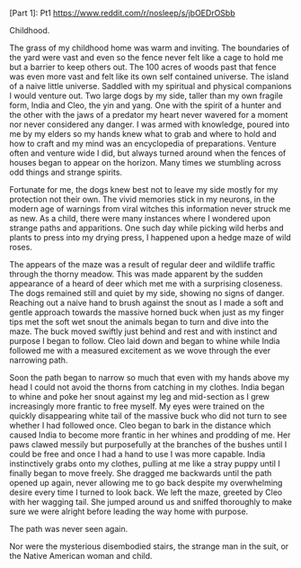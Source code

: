 [Part 1]: Pt1 https://www.reddit.com/r/nosleep/s/jbOEDrOSbb 


Childhood. 


The grass of my childhood home was warm and inviting. The boundaries of the yard were vast and even so the fence never felt like a cage to hold me but a barrier to keep others out. The 100 acres of woods past that fence was even more vast and felt like its own self contained universe. The island of a naive little universe. Saddled with my spiritual and physical companions I would venture out. Two large dogs by my side, taller than my own fragile form, India and Cleo, the yin and yang. One with the spirit of a hunter and the other with the jaws of a predator my heart never wavered for a moment nor never considered any danger. I was armed with knowledge, poured into me by my elders so my hands knew what to grab and where to hold and how to craft and my mind was an encyclopedia of preparations. Venture often and venture wide I did, but always turned around when the fences of houses began to appear on the horizon. Many times we stumbling across odd things and strange spirits. 


Fortunate for me, the dogs knew best not to leave my side mostly for my protection not their own. The vivid memories stick in my neurons, in the modern age of warnings from viral witches this information never struck me as new. As a child, there were many instances where I wondered upon strange paths and apparitions. One such day while picking wild herbs and plants to press into my drying press, I happened upon a hedge maze of wild roses.


 The appears of the maze was a result of regular deer and wildlife traffic through the thorny meadow. This was made apparent by the sudden appearance of a heard of deer which met me with a surprising closeness. The dogs remained still and quiet by my side, showing no signs of danger. Reaching out a naive hand to brush against the snout as I made a soft and gentle approach towards the massive horned buck when just as my finger tips met the soft wet snout the animals began to turn and dive into the maze. The buck moved swiftly just behind and rest and with instinct and purpose I began to follow. Cleo laid down and began to whine while India followed me with a measured excitement as we wove through the ever narrowing path. 


Soon the path began to narrow so much that even with my hands above my head I could not avoid the thorns from catching in my clothes. India began to whine and poke her snout against my leg and mid-section as I grew increasingly more frantic to free myself. My eyes were trained on the quickly disappearing white tail of the massive buck who did not turn to see whether I had followed once. Cleo began to bark in the distance which caused India to become more frantic in her whines and prodding of me. Her paws clawed messily but purposefully at the branches of the bushes until I could be free and once I had a hand to use I was more capable. India instinctively grabs onto my clothes, pulling at me like a stray puppy until I finally began to move freely. She dragged me backwards until the path opened up again, never allowing me to go back despite my overwhelming desire every time I turned to look back. We left the maze, greeted by Cleo with her wagging tail. She jumped around us and sniffed thoroughly to make sure we were alright before leading the way home with purpose. 


The path was never seen again. 


Nor were the mysterious disembodied stairs, the strange man in the suit, or the Native American woman and child. 